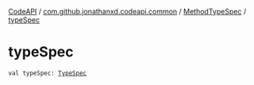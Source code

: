 [CodeAPI](../../index.md) / [com.github.jonathanxd.codeapi.common](../index.md) / [MethodTypeSpec](index.md) / [typeSpec](.)

# typeSpec

`val typeSpec: `[`TypeSpec`](../../com.github.jonathanxd.codeapi.base/-type-spec/index.md)